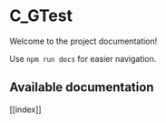 #  C_GTest

Welcome to the project documentation!

Use `npm run docs` for easier navigation.

## Available documentation

[[index]]

